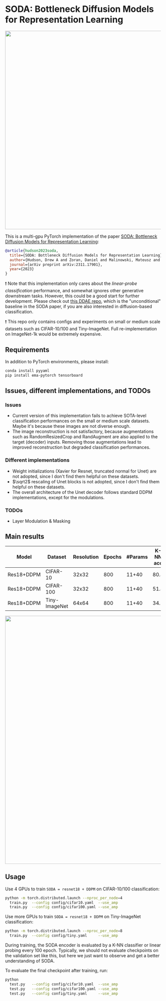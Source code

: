 # SODA: Bottleneck Diffusion Models for Representation Learning
<p align="center">
  <img src="https://github.com/FutureXiang/soda/assets/33350017/7bfd19a8-950b-44f1-8d36-d3c7e0866321" width="640">
</p>

This is a multi-gpu PyTorch implementation of the paper [SODA: Bottleneck Diffusion Models for Representation Learning](https://arxiv.org/abs/2311.17901):
```bibtex
@article{hudson2023soda,
  title={SODA: Bottleneck Diffusion Models for Representation Learning},
  author={Hudson, Drew A and Zoran, Daniel and Malinowski, Mateusz and Lampinen, Andrew K and Jaegle, Andrew and McClelland, James L and Matthey, Loic and Hill, Felix and Lerchner, Alexander},
  journal={arXiv preprint arXiv:2311.17901},
  year={2023}
}
```
:exclamation: Note that this implementation only cares about the *linear-probe classification* performance, and somewhat ignores other generative downstream tasks. However, this could be a good start for further development. Please check out [this DDAE repo](https://github.com/FutureXiang/ddae), which is the "unconditional" baseline in the SODA paper, if you are also interested in diffusion-based classification.

:exclamation: This repo only contains configs and experiments on small or medium scale datasets such as CIFAR-10/100 and Tiny-ImageNet. Full re-implementation on ImageNet-1k would be extremely expensive.

## Requirements
In addition to PyTorch environments, please install:
```sh
conda install pyyaml
pip install ema-pytorch tensorboard
```

## Issues, different implementations, and TODOs
### Issues
- Current version of this implementation fails to achieve SOTA-level classification performances on the small or medium scale datasets. Maybe it's because these images are not diverse enough.
- The image reconstruction is not satisfactory, because augmentations such as RandomResizedCrop and RandAugment are also applied to the target (decoder) inputs. Removing those augmentations lead to improved reconstruction but degraded classification performances.

### Different implementations
- Weight initializations (Xavier for Resnet, truncated normal for Unet) are not adopted, since I don't find them helpful on these datasets.
- $\sqrt2$ rescaling of Unet blocks is not adopted, since I don't find them helpful on these datasets.
- The overall architecture of the Unet decoder follows standard DDPM implementations, except for the modulations.

### TODOs
- Layer Modulation & Masking

## Main results
|    Model   |    Dataset    |  Resolution | Epochs | #Params | K-NN acc | Linear probe acc |
|------------|---------------|-------------|--------|---------|----------|------------------|
| Res18+DDPM |   CIFAR-10    |    32x32    |   800  |  11+40  |   80.4   |      80.0        |
| Res18+DDPM |   CIFAR-100   |    32x32    |   800  |  11+40  |   51.4   |      54.9        |
| Res18+DDPM | Tiny-ImageNet |    64x64    |   800  |  11+40  |   34.8   |      38.2        |
<p align="center">
  <img src="https://github.com/FutureXiang/soda/assets/33350017/2caaac7e-4e4e-4d6e-952f-e0ed5e1e55c9" width="800">
</p>

## Usage
Use 4 GPUs to train `SODA = resnet18 + DDPM` on CIFAR-10/100 classification:
```sh
python -m torch.distributed.launch --nproc_per_node=4
  train.py  --config config/cifar10.yaml  --use_amp
  train.py  --config config/cifar100.yaml --use_amp
```
Use more GPUs to train `SODA = resnet18 + DDPM` on Tiny-ImageNet classification:
```sh
python -m torch.distributed.launch --nproc_per_node=8
  train.py  --config config/tiny.yaml     --use_amp
```

During training, the SODA encoder is evaluated by a K-NN classifier or linear probing every 100 epoch.
Typically, we should not evaluate checkpoints on the validation set like this, but here we just want to observe and get a better understanding of SODA.

To evaluate the final checkpoint after training, run:
```sh
python 
  test.py   --config config/cifar10.yaml  --use_amp
  test.py   --config config/cifar100.yaml --use_amp
  test.py   --config config/tiny.yaml     --use_amp
```

